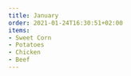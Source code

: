 ```yaml
---
title: January
order: 2021-01-24T16:30:51+02:00
items:
- Sweet Corn
- Potatoes
- Chicken
- Beef
---
```

